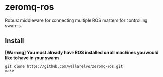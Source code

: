zeromq-ros
========

Robust middleware for connecting multiple ROS masters for controlling swarms.

## Install

**[Warning] You must already have ROS installed on all machines you would like to have
in your swarm**

    git clone https://github.com/wallarelvo/zeromq-ros.git
    make
